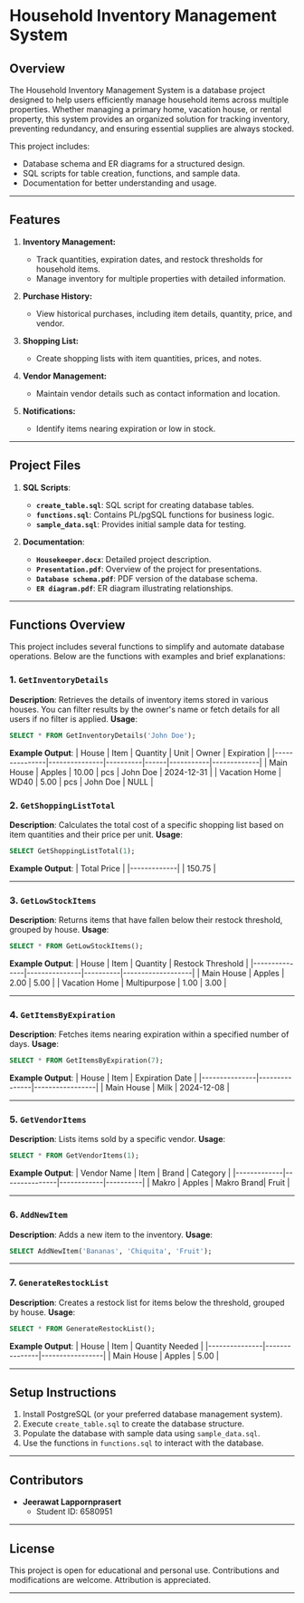 
# **Household Inventory Management System**

## **Overview**
The Household Inventory Management System is a database project designed to help users efficiently manage household items across multiple properties. Whether managing a primary home, vacation house, or rental property, this system provides an organized solution for tracking inventory, preventing redundancy, and ensuring essential supplies are always stocked.

This project includes:
- Database schema and ER diagrams for a structured design.
- SQL scripts for table creation, functions, and sample data.
- Documentation for better understanding and usage.

---

## **Features**
1. **Inventory Management:**
   - Track quantities, expiration dates, and restock thresholds for household items.
   - Manage inventory for multiple properties with detailed information.

2. **Purchase History:**
   - View historical purchases, including item details, quantity, price, and vendor.

3. **Shopping List:**
   - Create shopping lists with item quantities, prices, and notes.

4. **Vendor Management:**
   - Maintain vendor details such as contact information and location.

5. **Notifications:**
   - Identify items nearing expiration or low in stock.

---

## **Project Files**
1. **SQL Scripts**:
   - **`create_table.sql`**: SQL script for creating database tables.
   - **`functions.sql`**: Contains PL/pgSQL functions for business logic.
   - **`sample_data.sql`**: Provides initial sample data for testing.

2. **Documentation**:
   - **`Housekeeper.docx`**: Detailed project description.
   - **`Presentation.pdf`**: Overview of the project for presentations.
   - **`Database schema.pdf`**: PDF version of the database schema.
   - **`ER diagram.pdf`**: ER diagram illustrating relationships.

---

## **Functions Overview**

This project includes several functions to simplify and automate database operations. Below are the functions with examples and brief explanations:

### **1. `GetInventoryDetails`**
**Description**: Retrieves the details of inventory items stored in various houses. You can filter results by the owner's name or fetch details for all users if no filter is applied.
**Usage**:
```sql
SELECT * FROM GetInventoryDetails('John Doe');
```
**Example Output**:
| House         | Item          | Quantity | Unit | Owner     | Expiration  |
|---------------|---------------|----------|------|-----------|-------------|
| Main House    | Apples        | 10.00    | pcs  | John Doe  | 2024-12-31  |
| Vacation Home | WD40          | 5.00     | pcs  | John Doe  | NULL        |

### **2. `GetShoppingListTotal`**
**Description**: Calculates the total cost of a specific shopping list based on item quantities and their price per unit.
**Usage**:
```sql
SELECT GetShoppingListTotal(1);
```
**Example Output**:
| Total Price |
|-------------|
| 150.75      |

---

### **3. `GetLowStockItems`**
**Description**: Returns items that have fallen below their restock threshold, grouped by house.
**Usage**:
```sql
SELECT * FROM GetLowStockItems();
```
**Example Output**:
| House         | Item          | Quantity | Restock Threshold |
|---------------|---------------|----------|-------------------|
| Main House    | Apples        | 2.00     | 5.00             |
| Vacation Home | Multipurpose  | 1.00     | 3.00             |

---

### **4. `GetItemsByExpiration`**
**Description**: Fetches items nearing expiration within a specified number of days.
**Usage**:
```sql
SELECT * FROM GetItemsByExpiration(7);
```
**Example Output**:
| House         | Item          | Expiration Date |
|---------------|---------------|-----------------|
| Main House    | Milk          | 2024-12-08      |

---

### **5. `GetVendorItems`**
**Description**: Lists items sold by a specific vendor.
**Usage**:
```sql
SELECT * FROM GetVendorItems(1);
```
**Example Output**:
| Vendor Name | Item          | Brand      | Category |
|-------------|---------------|------------|----------|
| Makro       | Apples        | Makro Brand| Fruit    |

---

### **6. `AddNewItem`**
**Description**: Adds a new item to the inventory.
**Usage**:
```sql
SELECT AddNewItem('Bananas', 'Chiquita', 'Fruit');
```

---

### **7. `GenerateRestockList`**
**Description**: Creates a restock list for items below the threshold, grouped by house.
**Usage**:
```sql
SELECT * FROM GenerateRestockList();
```
**Example Output**:
| House         | Item          | Quantity Needed |
|---------------|---------------|-----------------|
| Main House    | Apples        | 5.00            |

---

## **Setup Instructions**
1. Install PostgreSQL (or your preferred database management system).
2. Execute `create_table.sql` to create the database structure.
3. Populate the database with sample data using `sample_data.sql`.
4. Use the functions in `functions.sql` to interact with the database.

---

## **Contributors**
- **Jeerawat Lappornprasert**  
  - Student ID: 6580951

---

## **License**
This project is open for educational and personal use. Contributions and modifications are welcome. Attribution is appreciated.

---
